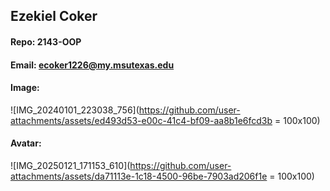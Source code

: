 ## Ezekiel Coker

#### Repo: 2143-OOP

#### Email: ecoker1226@my.msutexas.edu

#### Image:
![IMG_20240101_223038_756](https://github.com/user-attachments/assets/ed493d53-e00c-41c4-bf09-aa8b1e6fcd3b = 100x100)

#### Avatar:
![IMG_20250121_171153_610](https://github.com/user-attachments/assets/da71113e-1c18-4500-96be-7903ad206f1e = 100x100)
